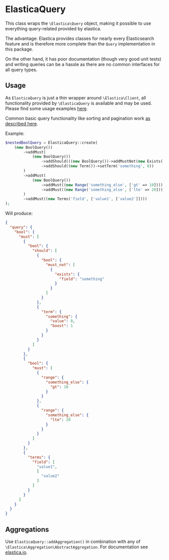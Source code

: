 # ElasticaQuery
This class wraps the `\Elastica\Query` object, making it possible to use everything query-related provided by elastica.

The advantage: Elastica provides classes for nearly every Elasticsearch feature and is therefore more complete than the `Query` implementation in this package.

On the other hand, it has poor documentation (though very good unit tests) and writing queries can be a hassle as there are no common interfaces for all query types.

## Usage
As `ElasticaQuery` is just a thin wrapper around `\Elastica\Client`, all functionality provided by `\ElasticaQuery` is available and may be used.
Please find some usage examples [here](https://elastica.io/examples/).

Common basic query functionality like sorting and pagination work [as described here](QUERY.md). 

Example:
```php
$nestedBoolQuery = ElasticaQuery::create(
    (new BoolQuery())
        ->addMust(
            (new BoolQuery())
                ->addShould(((new BoolQuery())->addMustNot(new Exists('something'))))
                ->addShould((new Term())->setTerm('something', 0))
        )
        ->addMust(
            (new BoolQuery())
                ->addMust((new Range('something_else', ['gt' => 10])))
                ->addMust((new Range('something_else', ['lte' => 20])))
        )
        ->addMust((new Terms('field', ['value1', ['value2']])))
);
```
Will produce:
```json
{
  "query": {
    "bool": {
      "must": [
        {
          "bool": {
            "should": [
              {
                "bool": {
                  "must_not": [
                    {
                      "exists": {
                        "field": "something"
                      }
                    }
                  ]
                }
              },
              {
                "term": {
                  "something": {
                    "value": 0,
                    "boost": 1
                  }
                }
              }
            ]
          }
        },
        {
          "bool": {
            "must": [
              {
                "range": {
                  "something_else": {
                    "gt": 10
                  }
                }
              },
              {
                "range": {
                  "something_else": {
                    "lte": 20
                  }
                }
              }
            ]
          }
        },
        {
          "terms": {
            "field": [
              "value1",
              [
                "value2"
              ]
            ]
          }
        }
      ]
    }
  }
}
```

## Aggregations
Use `ElasticaQuery::addAggregation()` in combination with any of `\Elastica\Aggregation\AbstractAggregation`. For documentation see [elastica.io](https://elastica.io/examples/).
